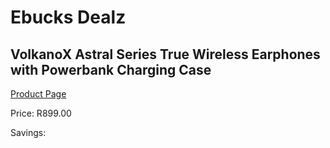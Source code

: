 
# Ebucks Dealz
## VolkanoX Astral Series True Wireless Earphones with Powerbank Charging Case
[Product Page](https://www.ebucks.com/web/shop/productSelected.do?prodId=865161459&catId=714972256)

Price: R899.00

Savings: 


	